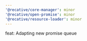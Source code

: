 ```yaml
---
'@recative/core-manager': minor
'@recative/open-promise': minor
'@recative/resource-loader': minor
---
```


feat: Adapting new promise queue
